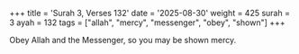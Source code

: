 +++
title = 'Surah 3, Verses 132'
date = '2025-08-30'
weight = 425
surah = 3
ayah = 132
tags = ["allah", "mercy", "messenger", "obey", "shown"]
+++

Obey Allah and the Messenger, so you may be shown mercy.